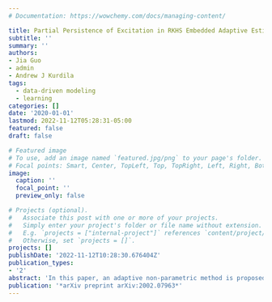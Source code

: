 ```yaml
---
# Documentation: https://wowchemy.com/docs/managing-content/

title: Partial Persistence of Excitation in RKHS Embedded Adaptive Estimation
subtitle: ''
summary: ''
authors:
- Jia Guo
- admin
- Andrew J Kurdila
tags: 
  - data-driven modeling
  - learning
categories: []
date: '2020-01-01'
lastmod: 2022-11-12T05:28:31-05:00
featured: false
draft: false

# Featured image
# To use, add an image named `featured.jpg/png` to your page's folder.
# Focal points: Smart, Center, TopLeft, Top, TopRight, Left, Right, BottomLeft, Bottom, BottomRight.
image:
  caption: ''
  focal_point: ''
  preview_only: false

# Projects (optional).
#   Associate this post with one or more of your projects.
#   Simply enter your project's folder or file name without extension.
#   E.g. `projects = ["internal-project"]` references `content/project/deep-learning/index.md`.
#   Otherwise, set `projects = []`.
projects: []
publishDate: '2022-11-12T10:28:30.676404Z'
publication_types:
- '2'
abstract: 'In this paper, an adaptive non-parametric method is proposed to estimate the scalar-valued nonlinear function that appears in uncertain systems governed by ordinary differential equations (ODEs). By employing an infinite-dimensional reproducing kernel Hilbert space (RKHS) as the hypothesis space, the nonlinear estimation problem in finite-dimensional Euclidean space is recast into that of constructing a linear observer in the infinite-dimensional RKHS. The analysis of convergence is facilitated by the introduction of a novel condition of partial persistent excitation (partial PE), which is defined for a subspace HΩ ⊆ HX of the RKHS HX. Using this condition, we prove that the projection of the function estimation error onto the PE subspace HΩ converges in norm asymptotically to zero. While this is an abstract notion of convergence that depends implicitly on the kernel used to define the RKHS, we derive conditions that ensure the pointwise convergence of the function estimates over the PE subset Ω. This paper additionally introduces a weaker but geometrically intuitive notion of a partial PE condition, one that resembles PE conditions as they have been formulated historically in Euclidean spaces. Sufficient conditions are derived that describe when the two conditions are equivalent. Finally, qualitative properties of the convergence proofs derived in the paper are illustrated with numerical simulations.'
publication: '*arXiv preprint arXiv:2002.07963*'
---
```

